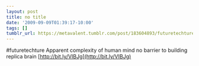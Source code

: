 ```yaml
---
layout: post
title: no title
date: '2009-09-09T01:39:17-10:00'
tags: []
tumblr_url: https://metavalent.tumblr.com/post/183604893/futuretechture-apparent-complexity-of-human-mind
---
```

#futuretechture Apparent complexity of human mind no barrier to building replica brain [http://bit.ly/VIBJg](http://bit.ly/VIBJg)

